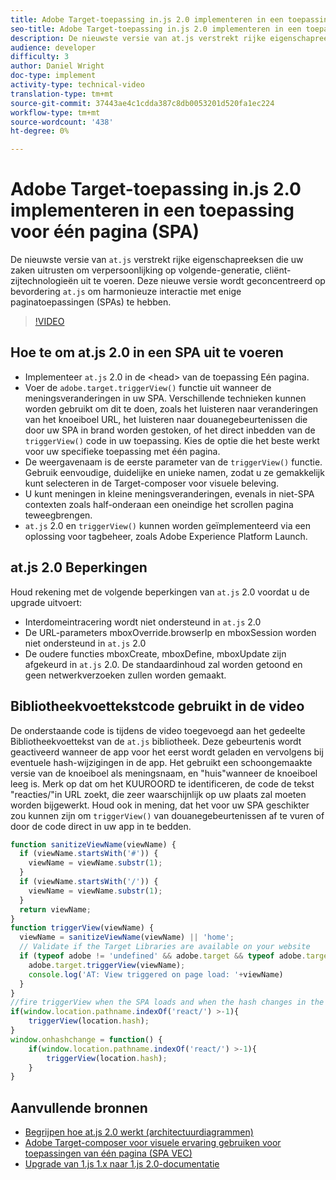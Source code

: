 ```yaml
---
title: Adobe Target-toepassing in.js 2.0 implementeren in een toepassing voor één pagina (SPA)
seo-title: Adobe Target-toepassing in.js 2.0 implementeren in een toepassing voor één pagina (SPA)
description: De nieuwste versie van at.js verstrekt rijke eigenschapreeksen die uw zaken uitrusten om verpersoonlijking op volgende-generatie, cliënt-zijtechnologieën uit te voeren. Deze nieuwe versie wordt geconcentreerd op bevordering at.js om harmonieuze interactie met enige paginatoepassingen (SPAs) te hebben.
audience: developer
difficulty: 3
author: Daniel Wright
doc-type: implement
activity-type: technical-video
translation-type: tm+mt
source-git-commit: 37443ae4c1cdda387c8db0053201d520fa1ec224
workflow-type: tm+mt
source-wordcount: '438'
ht-degree: 0%

---
```



# Adobe Target-toepassing in.js 2.0 implementeren in een toepassing voor één pagina (SPA)

De nieuwste versie van `at.js` verstrekt rijke eigenschapreeksen die uw zaken uitrusten om verpersoonlijking op volgende-generatie, cliënt-zijtechnologieën uit te voeren. Deze nieuwe versie wordt geconcentreerd op bevordering `at.js` om harmonieuze interactie met enige paginatoepassingen (SPAs) te hebben.

>[!VIDEO](https://video.tv.adobe.com/v/26248?quality=12)

## Hoe te om at.js 2.0 in een SPA uit te voeren

* Implementeer `at.js` 2.0 in de &lt;head> van de toepassing Eén pagina.
* Voer de `adobe.target.triggerView()` functie uit wanneer de meningsveranderingen in uw SPA. Verschillende technieken kunnen worden gebruikt om dit te doen, zoals het luisteren naar veranderingen van het knoeiboel URL, het luisteren naar douanegebeurtenissen die door uw SPA in brand worden gestoken, of het direct inbedden van de `triggerView()` code in uw toepassing. Kies de optie die het beste werkt voor uw specifieke toepassing met één pagina.
* De weergavenaam is de eerste parameter van de `triggerView()` functie. Gebruik eenvoudige, duidelijke en unieke namen, zodat u ze gemakkelijk kunt selecteren in de Target-composer voor visuele beleving.
* U kunt meningen in kleine meningsveranderingen, evenals in niet-SPA contexten zoals half-onderaan een oneindige het scrollen pagina teweegbrengen.
* `at.js` 2.0 en `triggerView()` kunnen worden geïmplementeerd via een oplossing voor tagbeheer, zoals Adobe Experience Platform Launch.

## at.js 2.0 Beperkingen

Houd rekening met de volgende beperkingen van `at.js` 2.0 voordat u de upgrade uitvoert:

* Interdomeintracering wordt niet ondersteund in `at.js` 2.0
* De URL-parameters mboxOverride.browserIp en mboxSession worden niet ondersteund in `at.js` 2.0
* De oudere functies mboxCreate, mboxDefine, mboxUpdate zijn afgekeurd in `at.js` 2.0. De standaardinhoud zal worden getoond en geen netwerkverzoeken zullen worden gemaakt.

## Bibliotheekvoettekstcode gebruikt in de video

De onderstaande code is tijdens de video toegevoegd aan het gedeelte Bibliotheekvoettekst van de `at.js` bibliotheek. Deze gebeurtenis wordt geactiveerd wanneer de app voor het eerst wordt geladen en vervolgens bij eventuele hash-wijzigingen in de app. Het gebruikt een schoongemaakte versie van de knoeiboel als meningsnaam, en &quot;huis&quot;wanneer de knoeiboel leeg is. Merk op dat om het KUUROORD te identificeren, de code de tekst &quot;reacties/&quot;in URL zoekt, die zeer waarschijnlijk op uw plaats zal moeten worden bijgewerkt. Houd ook in mening, dat het voor uw SPA geschikter zou kunnen zijn om `triggerView()` van douanegebeurtenissen af te vuren of door de code direct in uw app in te bedden.

```javascript
function sanitizeViewName(viewName) {
  if (viewName.startsWith('#')) {
    viewName = viewName.substr(1);
  }
  if (viewName.startsWith('/')) {
    viewName = viewName.substr(1);
  }
  return viewName;
}
function triggerView(viewName) {
  viewName = sanitizeViewName(viewName) || 'home';
  // Validate if the Target Libraries are available on your website
  if (typeof adobe != 'undefined' && adobe.target && typeof adobe.target.triggerView === 'function') {
    adobe.target.triggerView(viewName);
    console.log('AT: View triggered on page load: '+viewName)
  }
}
//fire triggerView when the SPA loads and when the hash changes in the SPA
if(window.location.pathname.indexOf('react/') >-1){
    triggerView(location.hash);
}
window.onhashchange = function() {
    if(window.location.pathname.indexOf('react/') >-1){
        triggerView(location.hash);
    }
}
```

## Aanvullende bronnen

* [Begrijpen hoe at.js 2.0 werkt (architectuurdiagrammen)](understanding-how-atjs-20-works.md)
* [Adobe Target-composer voor visuele ervaring gebruiken voor toepassingen van één pagina (SPA VEC)](../experiences/use-the-visual-experience-composer-for-single-page-applications.md)
* [Upgrade van 1.js 1.x naar 1.js 2.0-documentatie](https://docs.adobe.com/content/help/en/target/using/implement-target/client-side/upgrading-from-atjs-1x-to-atjs-20.html)